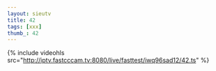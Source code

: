 ```yaml
--- 
layout: sieutv
title: 42
tags: [xxx]
thumb_: 42
---
```

{% include videohls src="http://iptv.fastcccam.tv:8080/live/fasttest/iwq96sad12/42.ts" %} 

